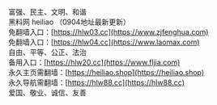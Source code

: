 富强、‌民主、‌文明、‌和谐
<br>
黑料网 heiliao （0904地址最新更新）
<br>
免翻墙入口：[https://hlw03.cc](https://www.zjfenghua.com)
<br>
免翻墙入口：[https://hlw04.cc](https://www.laomax.com)
<br>
自由、‌平等、‌公正、‌法治
<br>
备用入口：[https://hlw20.cc](https://www.fljia.com)
<br>
永久主页需翻墙：[https://heiliao.shop](https://heiliao.shop)
<br>
永久导航需翻墙：[https://hlw88.cc](https://hlw88.cc)
<br>
爱国、‌敬业、‌诚信、‌友善

